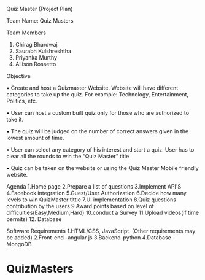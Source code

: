 Quiz Master 
(Project Plan)



Team Name: Quiz Masters

Team Members
1. Chirag Bhardwaj 
2. Saurabh Kulshreshtha 
3. Priyanka Murthy 
4. Allison Rossetto


Objective 

•	Create and host a Quizmaster Website.  Website will have different categories to take up the quiz. For example: Technology, Entertainment, Politics, etc.

•	User can host a custom built quiz only for those who are authorized to take it.

• The quiz will be judged on the number of correct answers given in the lowest amount of time.

•	User can select any category of his interest and start a quiz. User has to clear all the rounds to win the “Quiz Master” title. 

•	Quiz can be taken on the website or using the Quiz Master Mobile friendly website.

Agenda
1.Home page
2.Prepare a list of questions
3.Implement API'S
4.Facebook integration
5.Guest/User Authorization
6.Decide how many levels to win QuizMaster tittle
7.UI implementation
8.Quiz questions contribution by the users
9.Award points based on level of difficulties(Easy,Medium,Hard)
10.conduct a Survey
11.Upload videos(if time permits)
12. Database

Software Requirements
1.HTML/CSS, JavaScript. (Other requirements may be added)
2.Front-end -angular js
3.Backend-python
4.Database - MongoDB
# QuizMasters

